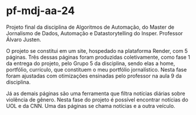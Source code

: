 # pf-mdj-aa-24

Projeto final da disciplina de Algoritmos de Automação, do Master de Jornalismo de Dados, Automação e Datastorytelling do Insper. Professor Álvaro Justen.

O projeto se constitui em um site, hospedado na plataforma Render, com 5 páginas. Três dessas páginas foram produzidas coletivamente, como fase 1 da entrega do projeto, pelo Grupo 5 da disciplina, sendo elas a home, portfólio, currículo, que constituem o meu portfólio jornalístico. Nesta fase foram ajustadas com otimizações ensinadas pelo professor na aula 9 da disciplina. 

Já as demais páginas são uma ferramenta que filtra notícias diárias sobre violência de gênero. Nesta fase do projeto é possível encontrar notícias do UOL e da CNN. Uma das páginas se chama notícias e a outra veículo.
